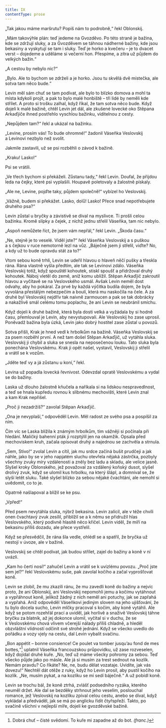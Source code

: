 ```yaml
---
title: IX
contentType: prose
---
```


<section>

„Tak jakou máme maršrutu? Popiš nám to podrobně,“ řekl Oblonskij.

„Mám takovýhle plán: teď jedeme na Gvozděvo. Po této straně je bažina, kde se zdržují sluky, a za Gvozděvem se táhnou nádherné bažiny, kde jsou bekasiny a vyskytují se tam i sluky. Teď je horko a kvečeru – je to dvacet verst – dojedeme a uděláme si večerní hon. Přespíme, a zítra už půjdem do velkých bažin.“

„A cestou by nebylo nic?“

„Bylo. Ale to bychom se zdrželi a je horko. Jsou tu skvělá dvě místečka, ale sotva tam něco bude.“

Levin měl sám chuť se tam podívat, ale bylo to blízko domova a mohl ta místa kdykoli projít, a pak to bylo malé honbiště – tři lidé by neměli kde střílet. A proto si trošku zalhal, když říkal, že tam sotva něco bude. Když dojeli k malé bažině, chtěl Levin jet dál, ale zkušené lovecké oko Stěpana Arkaďjiče ihned postřehlo vyschlou bažinku, viditelnou z cesty.

„Nepůjdem tam?“ řekl a ukázal na bažinku.

„Levine, prosím vás! To bude ohromné!“ žadonil Váseňka Veslovskij a Levinovi nezbylo než svolit.

Jakmile zastavili, už se psi rozběhli o závod k bažině.

„Kraku! Lasko!“

Psi se vrátili.

„Ve třech bychom si překáželi. Zůstanu tady,“ řekl Levin. Doufal, že přijdou leda na čejky, které psi vyplašili. Houpavě poletovaly a žalostně pískaly.

„Ale ne, Levine, pojďte taky, půjdem společně!“ vybízel ho Veslovskij.

„Vážně, budem si překážet. Lasko, dolů! Lasko! Přece snad nepotřebujete druhého psa?“

Levin zůstal u bryčky a závistivě se díval na myslivce. Ti prošli celou bažinku. Kromě slípky a čejek, z nichž jednu střelil Váseňka, tam nic nebylo.

„Aspoň nemůžete říct, že jsem vám nepřál,“ řekl Levin. „Škoda času.“

„Ne, stejně je to veselé. Viděl jste?“ řekl Váseňka Veslovskij a s puškou a s čejkou v ruce nemotorně lezl na vůz. „Báječně jsem ji střelil, viďte? No, a kdy už to bude opravdu stát za to?“

Vtom sebou koně trhli, Levin se udeřil hlavou o hlaveň něčí pušky a třeskla rána. Rána vlastně vyšla předtím, ale tak se Levinovi zdálo. Váseňka Veslovskij totiž, když spouštěl kohoutek, stiskl spoušť a přidržoval druhý kohoutek. Náboj vletěl do země, aniž komu ublížil. Stěpan Arkaďjič zakroutil hlavou a vyčítavě se na Veslovského usmál. Avšak Levin neměl dost odvahy, aby ho pokáral. Za prvé by každá výčitka budila dojem, že byla vyvolána přestálým nebezpečím a boulí, která mu naskočila na čele. A za druhé byl Veslovskij nejdřív tak naivně zarmoucen a pak se tak dobrácky a nakažlivě smál celému tomu poplachu, že ani Levin se neubránil smíchu.

Když dojeli k druhé bažině, která byla dosti velká a vyžádala by si hodně času, přemlouval je Levin, aby nevystupovali. Ale Veslovskij ho zase uprosil. Poněvadž bažina byla úzká, Levin jako dobrý hostitel zase zůstal u povozů.

Sotva přišli, Krak je hned vedl k hrbolkům na bažině. Váseňka Veslovskij se za psem rozběhl první. A než tam došel Stěpan Arka­ďjič, už vytáhla sluka. Veslovskij ji chybil a sluka se snesla na neposečenou louku. Tato sluka byla ponechána Veslovskému. Krak ji opět našel, vystavil, Veslovskij ji střelil a vrátil se k vozům.

„Jděte teď vy a já zůstanu u koní,“ řekl.

Levina už popadla lovecká řevnivost. Odevzdal opratě Veslovskému a vydal se do bažiny.

Laska už dlouho žalostně kňučela a naříkala si na lidskou nespravedlnost, a teď se hnala kupředu rovnou k slibnému mechovišti, které Levin znal a kam Krak nepřišel.

„Proč ji nezadržíš?“ zavolal Stěpan Arkaďjič.

„Ona je nevyplaší,“ odpověděl Levin. Měl radost ze svého psa a pospíšil za ním.

Čím víc se Laska blížila k známým hrbolkům, tím vážněji si počínala při hledání. Maličký bahenní pták ji rozptýlil jen na okamžik. Opsala před mechoviskem kruh, začala opisovat druhý a najednou se zachvěla a strnula.

„Sem, Stivo!“ zvolal Levin a cítil, jak mu srdce začíná bušit prudčeji a jak náhle, jako by se v jeho napjatém sluchu otevřela nějaká zástrčka, pozbyly všechny zvuky míry vzdálenosti a zněly bez ladu a skladu, ale velice jasně. Slyšel kroky Oblonského, jež považoval za vzdálený koňský dusot, slyšel drolivý zvuk, když se ulomil kus hrbolku, na který šlápl, a domníval se, že slyší letět sluku. Také slyšel blízko za sebou nějaké čvachtání, ale nemohl si uvědomit, co to je.

Opatrně našlapoval a blížil se ke psu.

„Vpřed!“

Před psem nevytáhla sluka, nýbrž bekasina. Levin zalícil, ale v téže chvíli onen čvachtavý zvuk zesílil, přiblížil se a k němu se přidružil hlas Veslovského, který podivně hlasitě něco křičel. Levin viděl, že míří na bekasinu příliš dozadu, ale přece vystřelil.

Když se přesvědčil, že rána šla vedle, ohlédl se a spatřil, že bryčka už nestojí v úvoze, ale v bažině.

Veslovskij se chtěl podívat, jak budou střílet, zajel do bažiny a koně v ní uvázli.

„Kam ho čerti nosí!“ zahučel Levin a vrátil se k uvízlému povozu. „Proč jste sem jel?“ řekl Veslovskému suše, pak zavolal kočího a začal vyprošťovat koně.

Levin se zlobil, že mu zkazili ránu, že mu zavedli koně do bažiny a nejvíc proto, že ani Oblonskij, ani Veslovskij nepomohli jemu a kočímu vytáhnout a vypřáhnout koně, jelikož žádný z nich neměl ani potuchy, jak se zapřahá a vypřahá. Aniž odpověděl Váseňkovi jediným slovem na jeho ujišťování, že tu bylo docela sucho, Levin mlčky pracoval s kočím, aby koně vytáhli. Ale když se potom rozehřál prací a uviděl, jak horlivě a snaživě Veslovskij táhne bryčku za blatník, až jej dokonce ulomil, vyčítal si v duchu, že se k Veslovskému chová vlivem včerejší nálady příliš chladně, a hleděl obzvláštní vlídností odčinit své strohé jednání. Když se všecko uvedlo do pořádku a vozy vjely na cestu, dal Levin vybalit svačinu.

„Bon appétit – bonne consience! Ce poulet va tomber jusqu’au fond de mes bottes,“[^17] uplatnil Váseňka francouzskou průpovídku, už zase rozveselen, když dojídal druhé kuře. „No, teď už máme všecky pohromy za sebou. Teď všecko půjde jako po másle. Ale já si musím za trest sednout na kozlík. Nemám pravdu? Co říkáte? Ne, ne, budu dělat vozataje. Uvidíte, jak vás dovezu!“ Nechtěl dát otěže z ruky, když ho Levin prosil, aby pustil kočího na kozlík. „Ne, musím pykat, a na kozlíku se mi sedí báječně.“ A už pobídl koně.

Levin se trochu bál, že koně ztrhá, zvlášť podsedního ryzáka, kterého neuměl držet. Ale dal se bezděky strhnout jeho veselím, poslouchal romance, jež Veslovskij na kozlíku zpíval celou cestu, anebo se díval, když vykládal a předváděl, jak se má po anglicku řídit čtyřspřeží. Takto, po svačině všichni v nejlepší míře, dojeli ke gvozděvské bažině.

</section>

<section>

[^17]: Dobrá chuť – čisté svědomí. To kuře mi zapadne až do bot. _(franc.)_

</section>
